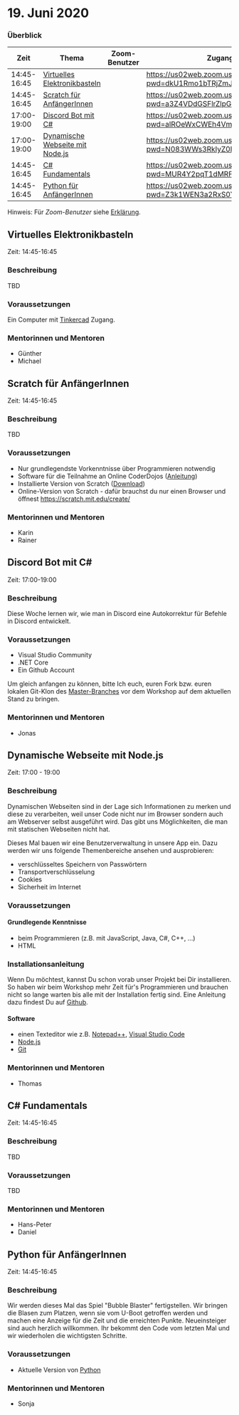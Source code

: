 # 19. Juni 2020

### Überblick

| Zeit        | Thema                                                              | Zoom-Benutzer | Zugangslink |
| ----------- | ------------------------------------------------------------------ | ------------- | ----------- |
| 14:45-16:45 | [Virtuelles Elektronikbasteln](#virtuelles-elektronikbasteln)      |               | https://us02web.zoom.us/j/88293634351?pwd=dkU1Rmo1bTRjZmJVRXFlY2J5N2JCUT09            |
| 14:45-16:45 | [Scratch für AnfängerInnen](#scratch-für-anfängerinnen)            |               | https://us02web.zoom.us/j/82383911096?pwd=a3Z4VDdGSFlrZlpGaHg4dlRiU3JMUT09            |
| 17:00-19:00 | [Discord Bot mit C#](#discord-bot-mit-c)                           |               | https://us02web.zoom.us/j/86341918484?pwd=alROeWxCWEh4VmxxV3dIQzBnNDhYZz09            |
| 17:00-19:00 | [Dynamische Webseite mit Node.js](#dynamische-webseite-mit-nodejs) |               | https://us02web.zoom.us/j/89636964810?pwd=N083WWs3RkIyZ0hHckFtbkEzY0xNZz09            |
| 14:45-16:45 | [C# Fundamentals](#c-fundamentals)                                 |               | https://us02web.zoom.us/j/81917319189?pwd=MUR4Y2pqT1dMRFlxOFloQ01JZ29yUT09            |
| 14:45-16:45 | [Python für AnfängerInnen](#python-für-anfängerinnen)              |               | https://us02web.zoom.us/j/82729173019?pwd=Z3k1WEN3a2RxS0YxbEtQekNta0wvZz09            |

Hinweis: Für _Zoom-Benutzer_ siehe [Erklärung](https://github.com/coderdojo-linz/coderdojo-online/blob/master/Zoom.md).

## Virtuelles Elektronikbasteln

Zeit: 14:45-16:45

### Beschreibung

TBD

### Voraussetzungen

Ein Computer mit [Tinkercad](https://www.tinkercad.com) Zugang.

### Mentorinnen und Mentoren

- Günther
- Michael

## Scratch für AnfängerInnen

Zeit: 14:45-16:45

### Beschreibung

TBD

### Voraussetzungen

- Nur grundlegendste Vorkenntnisse über Programmieren notwendig
- Software für die Teilnahme an Online CoderDojos ([Anleitung](https://linz.coderdojo.net/online-coderdojo-tipps.html))
- Installierte Version von Scratch ([Download](https://scratch.mit.edu/download))
- Online-Version von Scratch - dafür brauchst du nur einen Browser und öffnest https://scratch.mit.edu/create/

### Mentorinnen und Mentoren

- Karin
- Rainer

## Discord Bot mit C#

Zeit: 17:00-19:00

### Beschreibung

Diese Woche lernen wir, wie man in Discord eine Autokorrektur für Befehle in Discord entwickelt.

### Voraussetzungen

- Visual Studio Community
- .NET Core
- Ein Github Account

Um gleich anfangen zu können, bitte Ich euch, euren Fork bzw. euren lokalen Git-Klon des [Master-Branches](https://github.com/coderdojo-linz/DiscordBot-DotNet) vor dem Workshop auf dem aktuellen Stand zu bringen.

### Mentorinnen und Mentoren

- Jonas

## Dynamische Webseite mit Node.js

Zeit: 17:00 - 19:00

### Beschreibung

Dynamischen Webseiten sind in der Lage sich Informationen zu merken und diese zu verarbeiten, weil unser Code nicht nur im Browser sondern auch am Webserver selbst ausgeführt wird. Das gibt uns Möglichkeiten, die man mit statischen Webseiten nicht hat.

Dieses Mal bauen wir eine Benutzerverwaltung in unsere App ein. Dazu werden wir uns folgende Themenbereiche ansehen und ausprobieren:

- verschlüsseltes Speichern von Passwörtern
- Transportverschlüsselung
- Cookies
- Sicherheit im Internet

### Voraussetzungen

#### Grundlegende Kenntnisse

- beim Programmieren (z.B. mit JavaScript, Java, C#, C++, ...)
- HTML

### Installationsanleitung

Wenn Du möchtest, kannst Du schon vorab unser Projekt bei Dir installieren. So haben wir beim Workshop mehr Zeit für's Programmieren und brauchen nicht so lange warten bis alle mit der Installation fertig sind. Eine Anleitung dazu findest Du auf [Github](https://github.com/coderdojo-neusiedl/dynamic-webpage/tree/workshop-20200619).

#### Software

- einen Texteditor wie z.B. [Notepad++](https://notepad-plus-plus.org), [Visual Studio Code](https://code.visualstudio.com)
- [Node.js](https://nodejs.org/en/download/)
- [Git](https://git-scm.com/download/win)

### Mentorinnen und Mentoren

- Thomas

## C# Fundamentals

Zeit: 14:45-16:45

### Beschreibung

TBD

### Voraussetzungen

TBD

### Mentorinnen und Mentoren

- Hans-Peter
- Daniel

## Python für AnfängerInnen

Zeit: 14:45-16:45

### Beschreibung

Wir werden dieses Mal das Spiel "Bubble Blaster" fertigstellen. Wir bringen die Blasen zum Platzen, wenn sie vom U-Boot getroffen werden und machen eine Anzeige für die Zeit und die erreichten Punkte.
Neueinsteiger sind auch herzlich willkommen. Ihr bekommt den Code vom letzten Mal und wir wiederholen die wichtigsten Schritte.

### Voraussetzungen

- Aktuelle Version von [Python](https://www.python.org/downloads/)

### Mentorinnen und Mentoren

- Sonja
